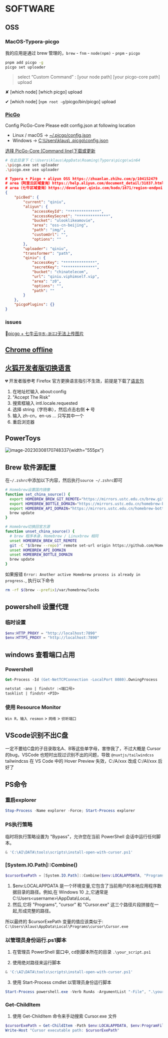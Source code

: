 # SOFTWARE

## OSS

### MacOS-Typora-picgo

我的应用是通过 brew 管理的，`brew` - `fnm` - `node(npm)` - `pnpm` - `picgo`

```bash
pnpm add picgo -g
picgo set uploader
```

> select “Custom Command” : [your node path] [your picgo-core path] upload

✘ [which node] [which picgo] upload

✔ [which node] [`npm root -g`/picgo/bin/picgo] upload

### [PicGo](https://support.typora.io/Upload-Image/#picgo-core-command-line-opensource)

Config PicGo-Core
Please edit config.json at following location

- Linux / macOS → <u>~/.picgo/config.json</u>
- Windows → <u>C:\Users\klaus\ .picgo\config.json</u>

[选择 PicGo-Core (Command line)下载或更新](https://picgo.github.io/PicGo-Core-Doc/zh/guide/config.html#%E9%BB%98%E8%AE%A4%E9%85%8D%E7%BD%AE%E6%96%87%E4%BB%B6)

```bash
# 在此目录下 C:\Users\klaus\AppData\Roaming\Typora\picgo\win64
.\picgo.exe set uploader
.\picgo.exe use uploader
```

```json
# Typora + Picgo + aliyun OSS https://zhuanlan.zhihu.com/p/104152479
# area（阿里云区域查询）https://help.aliyun.com/document_detail/31837.html
# area（七牛区域查询）https://developer.qiniu.com/kodo/1671/region-endpoint-fq
{
    "picBed": {
        "current": "qiniu",
        "aliyun": {
            "accessKeyId": "**************",
            "accessKeySecret": "**************",
            "bucket": "ulooklikeamovie",
            "area": "oss-cn-beijing",
            "path": "img/",
            "customUrl": "",
            "options": ""
        },
        "uploader": "qiniu",
        "transformer": "path",
        "qiniu": {
            "accessKey": "**************",
            "secretKey": "**************",
            "bucket": "chinatelecom",
            "url": "qiniu.viphimself.vip",
            "area": "z0",
            "options": "",
            "path": ""
        }
    },
    "picgoPlugins": {}
}
```

### issues

🔺[picgo + 七牛云`华东-浙江2`无法上传图片](https://github.com/Molunerfinn/PicGo/issues/365#issuecomment-1380207705)

## [Chrome offline](https://www.google.cn/chrome/next-steps.html?platform=win64&standalone=1&statcb=1&installdataindex=empty&defaultbrowser=0)

## [火狐开发者版切换语言](https://support.mozilla.org/en-US/questions/1223719)

💔 开发者版参考 Firefox 官方更换语言指引不生效，前提是下载了[语言包](https://addons.mozilla.org/en-US/firefox/language-tools/)

1. 在地址栏输入 about:config
2. "Accept The Risk"
3. 搜索框输入 intl.locale.requested
4. 选择 string（字符串），然后点击右侧 ➕ 号
5. 输入 zh-cn，en-us ... 只写其中一个
6. 重启浏览器

## PowerToys

![image-20230308170748337](https://ulooklikeamovie.oss-cn-beijing.aliyuncs.com/img/image-20230308170748337.png){width="555px"}

## Brew 软件源配置

在`~/.zshrc`中添加以下内容，然后执行`source ~/.zshrc`即可

```bash
# Homebrew设置国内镜像
function set_china_source() {
  export HOMEBREW_BREW_GIT_REMOTE="https://mirrors.ustc.edu.cn/brew.git"
  export HOMEBREW_BOTTLE_DOMAIN="https://mirrors.ustc.edu.cn/homebrew-bottles"
  export HOMEBREW_API_DOMAIN="https://mirrors.ustc.edu.cn/homebrew-bottles/api"
  brew update
}

# Homebrew切换回官方源
function unset_china_source() {
  # brew 程序本身，Homebrew / Linuxbrew 相同
  unset HOMEBREW_BREW_GIT_REMOTE
  git -C "$(brew --repo)" remote set-url origin https://github.com/Homebrew/brew
  unset HOMEBREW_API_DOMAIN
  unset HOMEBREW_BOTTLE_DOMAIN
  brew update
}
```

如果报错 `Error: Another active Homebrew process is already in progress.`, 执行以下命令

```bash
rm -rf $(brew --prefix)/var/homebrew/locks
```

## powershell 设置代理

### 临时设置

```powershell
$env:HTTP_PROXY = "http://localhost:7890"
$env:HTTPS_PROXY = "http://localhost:7890"
```

## windows 查看端口占用

### Powershell

```ps
Get-Process -Id (Get-NetTCPConnection -LocalPort 8080).OwningProcess
```

```ps
netstat -ano | findstr :<端口号>
tasklist | findstr <PID>
```

### 使用 Resource Monitor

`Win R，输入 resmon` > `网络` > `侦听端口`

## VScode识别不出C盘

一定不要给C盘的子目录取名A、B等这些单字母，害惨我了，不过大概是 Cursor 的bug，VSCode 也短时出现过识别不出的问题，导致 `@nuxtjs/tailwindcss` tailwindcss 在 VS Code 中的 Hover Preview 失效，C:/A/xxx 改成 C:/AI/xxx 后好了

## PS命令

### 重启explorer

```powershell
Stop-Process -Name explorer -Force; Start-Process explorer
```

### PS执行策略

临时将执行策略设置为 "Bypass"，允许您在当前 PowerShell 会话中运行任何脚本。

```powershell
& 'C:\AI\DATA\tools\scripts\install-open-with-cursor.ps1'
```

### [System.IO.Path]::Combine()

```powershell
$cursorExePath = [System.IO.Path]::Combine($env:LOCALAPPDATA, "Programs", "cursor", "Cursor.exe")
```

1. $env:LOCALAPPDATA 是一个环境变量,它包含了当前用户的本地应用程序数据目录的路径。例如,在 Windows 10 上,它通常是 C:\Users\<username>\AppData\Local。
2. 然后,它将 "Programs", "cursor" 和 "Cursor.exe" 这三个路径片段拼接在一起,形成完整的路径。

所以最终的 $cursorExePath 变量的值应该类似于: `C:\Users\klaus\AppData\Local\Programs\cursor\Cursor.exe`

### 以管理员身份运行.ps1脚本

1. 在管理员 PowerShell 窗口中, cd到脚本所在的目录 `.\your_script.ps1`

2. 使用绝对路径来运行脚本 

```powershell
& 'C:\AI\DATA\tools\scripts\install-open-with-cursor.ps1'
```

3. 使用 Start-Process cmdlet 以管理员身份运行脚本
```powershell
Start-Process powershell.exe -Verb RunAs -ArgumentList "-File", ".\your_script.ps1"
```

### Get-ChildItem

1. 使用 Get-ChildItem 命令来手动搜索 Cursor.exe 文件

```powershell
$cursorExePath = Get-ChildItem -Path $env:LOCALAPPDATA, $env:ProgramFiles, "$env:ProgramFiles(x86)" -Filter "Cursor.exe" -Recurse -ErrorAction SilentlyContinue | Select-Object -First 1 -ExpandProperty FullName
Write-Host "Cursor executable path: $cursorExePath"
```

